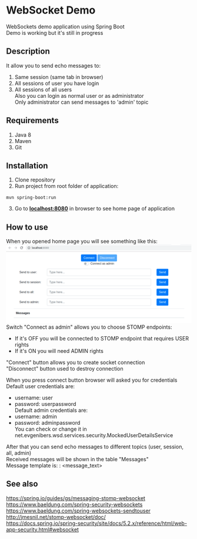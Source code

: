 # WebSocket Demo
WebSockets demo application using Spring Boot  
Demo is working but it's still in progress

## Description
It allow you to send echo messages to:  
1. Same session (same tab in browser)
2. All sessions of user you have login
3. All sessions of all users    
Also you can login as normal user or as administrator  
Only administrator can send messages to 'admin' topic 

## Requirements
1. Java 8
2. Maven
3. Git

## Installation
1. Clone repository
2. Run project from root folder of application:
```
mvn spring-boot:run
```
3. Go to [**localhost:8080**](http://localhost:8080) in browser to see home page of application

## How to use
When you opened home page you will see something like this:  
![Oops!](img1.png)
Switch "Connect as admin" allows you to choose STOMP endpoints:  
* If it's OFF you will be connected to STOMP endpoint that requires USER rights  
* If it's ON you will need ADMIN rights  

"Connect" button allows you to create socket connection  
"Disconnect" button used to destroy connection  

When you press connect button browser will asked you for credentials  
Default user credentials are:  
- username: user  
- password: userpassword  
Default admin credentials are:  
- username: admin  
- password: adminpassword  
You can check or change it in net.evgenibers.wsd.services.security.MockedUserDetailsService  

After that you can send echo messages to different topics (user, session, all, admin)  
Received messages will be shown in the table "Messages"  
Message template is: <date-time> <username>: <message_text>  

## See also
https://spring.io/guides/gs/messaging-stomp-websocket  
https://www.baeldung.com/spring-security-websockets  
https://www.baeldung.com/spring-websockets-sendtouser  
http://jmesnil.net/stomp-websocket/doc/  
https://docs.spring.io/spring-security/site/docs/5.2.x/reference/html/web-app-security.html#websocket  
